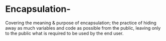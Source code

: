 # Encapsulation-
Covering the meaning &amp; purpose of encapsulation; the practice of hiding away as much variables and code as possible from the public, leaving only to the public what is required to be used by the end user.
